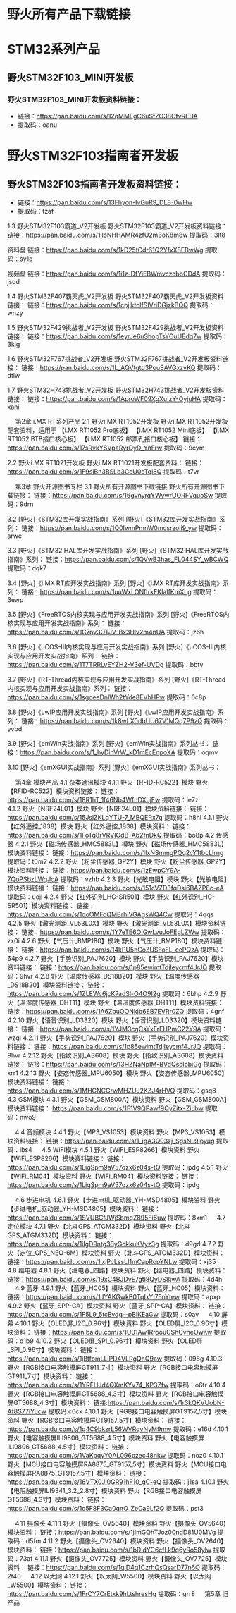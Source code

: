 # 野火所有产品下载链接 
# STM32系列产品
## 野火STM32F103_MINI开发板
### 野火STM32F103_MINI开发板资料链接：
* 链接：https://pan.baidu.com/s/12qMMEgC6uSfZO38CfvREDA 
* 提取码：oanu 

# 野火STM32F103指南者开发板
## 野火STM32F103指南者开发板资料链接：
* 链接：https://pan.baidu.com/s/13Fhyon-IvGuR9_DL8-0wHw 
* 提取码：tzaf 


1.3  野火STM32F103霸道_V2开发板
野火STM32F103霸道_V2开发板资料链接：
链接：https://pan.baidu.com/s/1iloNHHAMR4zfU2m3oK8m8w 
提取码：3lt8 

资料盘 链接：https://pan.baidu.com/s/1kD25tCdr61Q2YfxX8FBwWg 
提取码：sy1q 

视频盘 链接：https://pan.baidu.com/s/1i1z-DfYiEBWmvczcbbGDdA 
提取码：jsqd 

1.4  野火STM32F407霸天虎_V2开发板
野火STM32F407霸天虎_V2开发板资料链接：
链接：https://pan.baidu.com/s/1cpjlktclfSIVriDGjzkBQQ 
提取码：wnzy 

1.5  野火STM32F429挑战者_V2开发板
野火STM32F429挑战者_V2开发板资料链接：
链接：https://pan.baidu.com/s/1eyrJe6uShopTsYOuUEdq7w 
提取码：3klg 

1.6  野火STM32F767挑战者_V2开发板
野火STM32F767挑战者_V2开发板资料链接：
链接：https://pan.baidu.com/s/1L_AQVtgtd3PouSAVGxzvKQ 
提取码：dtiw 


1.7  野火STM32H743挑战者_V2开发板
野火STM32H743挑战者_V2开发板资料链接：
链接：https://pan.baidu.com/s/1AproWF09XgXuIzY-OyjuHA 
提取码：xani 


 
第2章 	i.MX RT系列产品
2.1  野火i.MX RT1052开发板
野火i.MX RT1052开发板配套资料，适用于
【i.MX RT1052 Pro底板】
【i.MX RT1052 Mini底板】
【i.MX RT1052 BTB接口核心板】
【i.MX RT1052 邮票孔接口核心板】
链接：https://pan.baidu.com/s/17sRvkYSVpaRyrDyD_YnFrw 
提取码：9cym 

2.2  野火i.MX RT1021开发板
野火i.MX RT1021开发板配套资料：
链接：https://pan.baidu.com/s/1F9siBn3BSLb3CeU0eTqi8Q 
提取码：t7vr 




 
第3章 	野火开源图书专栏
3.1  野火所有开源图书下载链接
野火所有开源图书下载链接：
链接：https://pan.baidu.com/s/16gvnyrqYWywrUORFVquoSw 
提取码：9drn 

3.2  [野火]《STM32库开发实战指南》系列
[野火]《STM32库开发实战指南》系列：
链接：https://pan.baidu.com/s/1Q0IwmPmnW0mcsrzoli9_yw 
提取码：arwe 

3.3  [野火]《STM32 HAL库开发实战指南》系列
[野火]《STM32 HAL库开发实战指南》系列：
链接：https://pan.baidu.com/s/1QVwB3has_FL044SY_wBCWQ 
提取码：dqk7 

3.4  [野火]《i.MX RT库开发实战指南》系列
[野火]《i.MX RT库开发实战指南》系列：
链接：https://pan.baidu.com/s/1uuWxLONftrkFKlaIfKmXLg 
提取码：3ewp 

3.5  [野火]《FreeRTOS内核实现与应用开发实战指南》系列
[野火]《FreeRTOS内核实现与应用开发实战指南》系列：
链接：https://pan.baidu.com/s/1C7py3OTJV-Bx3Hlv2m4nUA 
提取码：jz6h 

3.6   [野火]《uCOS-III内核实现与应用开发实战指南》系列
[野火]《uCOS-III内核实现与应用开发实战指南》系列：
链接：https://pan.baidu.com/s/1T7TRRLvEYZH2-V3ef-UVDg 
提取码：bbty 

3.7   [野火]《RT-Thread内核实现与应用开发实战指南》系列
[野火]《RT-Thread内核实现与应用开发实战指南》系列：
链接：https://pan.baidu.com/s/1sgoeeDnlWh2tYde8EVhHPw 
提取码：6c8p 

3.8  [野火]《LwIP应用开发实战指南》系列
[野火]《LwIP应用开发实战指南》系列：
链接：https://pan.baidu.com/s/1k8wLX0dbUU67V1MQq7P9zQ 
提取码：yvbd 

3.9  [野火]《emWin实战指南》系列
[野火]《emWin实战指南》系列丛书：
链接：https://pan.baidu.com/s/1_hyDinVrW_kD1mEcEnpoXA 
提取码：oqmv 

3.10  [野火]《emXGUI实战指南》系列
[野火]《emXGUI实战指南》系列丛书：

 
第4章 	模块产品
4.1  杂类通讯模块
4.1.1  野火【RFID-RC522】模块
野火【RFID-RC522】模块资料链接：
链接：https://pan.baidu.com/s/18R1hT_1f46Nb4WfnDXujEw 
提取码：ie7z  
4.1.2  野火【NRF24L01】模块
 野火【NRF24L01】模块资料链接：
链接：https://pan.baidu.com/s/15JsjZKLqYTU-7_MBQERx7g 
提取码：h8hi 
4.1.1  野火【红外遥控_1838】模块
野火【红外遥控_1838】模块资料：
链接：https://pan.baidu.com/s/1FoTq8rVRVIOdBTAb2fnDkQ 
提取码：bo8p 
4.2  传感器
4.2.1  野火【磁场传感器_HMC5883L】模块
野火【磁场传感器_HMC5883L】模块资料链接：
链接：https://pan.baidu.com/s/1IxNSmmgPQq2cY1tbcLlrng 
提取码：t0m2 
4.2.2  野火【粉尘传感器_GP2Y】模块
野火【粉尘传感器_GP2Y】模块资料链接：
链接：https://pan.baidu.com/s/1zEwpCY9A-7QoPSbzLWgJoA 
提取码：vzhb 
4.2.3  野火【光敏电阻】模块
野火【光敏电阻】模块资料链接：
链接：https://pan.baidu.com/s/151cVZD3fqDsi6BAZP8c-eA 
提取码：uojl 
4.2.4  野火【红外识别_HC-SR501】模块
野火【红外识别_HC-SR501】模块资料链接：
链接：https://pan.baidu.com/s/1doOMFoQMBrhiVGAgsWQ4Cw 
提取码：4qqs 
4.2.5  野火【激光测距_VL53L0X】模块
野火【激光测距_VL53L0X】模块资料链接：
链接：https://pan.baidu.com/s/1Y7eTE6OIGwLvuJoFEgLZWw 
提取码：zx0i 
4.2.6  野火【气压计_BMP180】模块
野火【气压计_BMP180】模块资料链接：
链接：https://pan.baidu.com/s/14kPU5nCoZUSFoFL_cePQzA 
提取码：64p9 
4.2.7  野火【手势识别_PAJ7620】模块
野火【手势识别_PAJ7620】模块资料链接：
链接：https://pan.baidu.com/s/1p85ewimtTdjIeycmf4JrJQ 
提取码：9hvr 
4.2.8  野火【温度传感器_DS18B20】模块
野火【温度传感器_DS18B20】模块资料链接：
链接：https://pan.baidu.com/s/1ZLEWc6jcK7adSl-O4O9I2g 
提取码：6bhp 
4.2.9  野火【温湿度传感器_DHT11】模块
野火【温湿度传感器_DHT11】模块资料链接：
链接：https://pan.baidu.com/s/1A6ZbuOONkjb6EB7EVRr0ZQ 
提取码：4gnf 
4.2.10  野火【语音识别_LD3320】模块
野火【语音识别_LD3320】模块资料链接：
链接：https://pan.baidu.com/s/1YJM3cgCsYxFrEHPmC22Y9A 
提取码：wzgj 
4.2.11  野火【手势识别_PAJ7620】模块
野火【手势识别_PAJ7620】模块资料链接：
链接：https://pan.baidu.com/s/1p85ewimtTdjIeycmf4JrJQ 
提取码：9hvr 
4.2.12  野火【指纹识别_AS608】模块
野火【指纹识别_AS608】模块资料链接：
链接：https://pan.baidu.com/s/13HZNaNpIM-BVdQsclbbiGg 
提取码：xrr1 
4.2.13  野火【姿态传感器_MPU6050】模块
野火【姿态传感器_MPU6050】模块资料链接：
链接：https://pan.baidu.com/s/1MHGNCGrwMHZUJ2KZJ4rHVQ 
提取码：gsq8 
 
4.3  GSM模块
4.3.1  野火【GSM_GSM800A】模块资料
野火【GSM_GSM800A】模块资料链接：
https://pan.baidu.com/s/1F1V9QPawf9QyZitx-ZiLbw 
提取码：nwo9 

 
4.4  音频模块
4.4.1  野火【MP3_VS1053】模块资料
野火【MP3_VS1053】模块资料链接：
链接：https://pan.baidu.com/s/1_igA3Q93zj_SgsNL9lpyug 
提取码：ibs4 
 
4.5  WiFi模块
4.5.1  野火【WiFi_ESP8266】模块资料
野火【WiFi_ESP8266】模块资料链接：
链接：https://pan.baidu.com/s/1LigSpm9aV57qzx6z04s-tQ 
提取码：jpdg 
4.5.1  野火【WiFi_RM04】模块资料
野火【WiFi_RM04】模块资料链接：
链接：https://pan.baidu.com/s/1LigSpm9aV57qzx6z04s-tQ 
提取码：jpdg 

 
4.6  步进电机
4.6.1  野火【步进电机_驱动器_YH-MSD4805】模块资料
野火【步进电机_驱动器_YH-MSD4805】模块资料：
链接：https://pan.baidu.com/s/1SVUBCfJWjSbmqZ895Fi6uw 
提取码：8xm1 
 
4.7  定位模块
4.7.1  野火【北斗GPS_ATGM332D】模块资料
野火【北斗GPS_ATGM332D】模块资料：
链接：https://pan.baidu.com/s/1iIgD9ntg38yGckkuKVyz3g 
提取码：d9gd 
4.7.2  野火【定位_GPS_NEO-6M】模块资料
野火【北斗GPS_ATGM332D】模块资料：
链接：https://pan.baidu.com/s/1lxjPcLssLI1mCapRopYNLw 
提取码：xj35 
 
4.8  继电器
4.8.1  野火【继电器_四路】模块资料
野火【继电器_四路】模块资料：
链接：https://pan.baidu.com/s/19xC4BJDvE7gtl8QyDS8jwA 
提取码：4d4h 
 
4.9  蓝牙
4.9.1  野火【蓝牙_HC05】模块资料
野火【蓝牙_HC05】模块资料：
链接：https://pan.baidu.com/s/1JYAKGwkB0TqIxYl75nYtew 
提取码：apxp 
4.9.2  野火【蓝牙_SPP-CA】模块资料
野火【蓝牙_SPP-CA】模块资料：
链接：https://pan.baidu.com/s/1F5L9_5tcEvdg--pBlKEaGw 
提取码：s0av 
 
4.10  屏幕
4.10.1  野火【OLED屏_I2C_0.96寸】模块资料
野火【OLED屏_I2C_0.96寸】模块资料：
链接：https://pan.baidu.com/s/1U01Aw1RroouCShCvneOwKw 
提取码：d1b9 
4.10.2  野火【OLED屏_SPI_0.96寸】模块资料
野火【OLED屏_SPI_0.96寸】模块资料：
链接：https://pan.baidu.com/s/1jBtfomLLiPD4VLRgQhQ9aw 
提取码：098g 
4.10.3  野火【RGB接口电容触摸屏GT911_7寸】模块资料
野火【RGB接口电容触摸屏GT911_7寸】模块资料：
链接：https://pan.baidu.com/s/1YRFHJd4QXmKYv74_KP3Zfw 
提取码：o6tr 
4.10.4  野火【RGB接口电容触摸屏GT5688_4.3寸】模块资料
野火【RGB接口电容触摸屏GT5688_4.3寸】模块资料：
链接:https://pan.baidu.com/s/1r3kQKVUobN-Af8S77iYucw 
提取码:c6cx 
4.10.1  野火【RGB接口电容触摸屏GT9157_5寸】模块资料
野火【RGB接口电容触摸屏GT9157_5寸】模块资料：
链接：https://pan.baidu.com/s/1g4C9bkzrL56WVRqvNyM9mw 
提取码：e16d 
4.10.1  野火【电容触摸屏ILI9806_GT5688_4.5寸】模块资料
野火【电容触摸屏ILI9806_GT5688_4.5寸】模块资料：
链接：https://pan.baidu.com/s/1VaKpqyY0AL096pzec48nkw 
提取码：noz0 
4.10.1  野火【MCU接口电容触摸屏RA8875_GT9157_5寸】模块资料
野火【MCU接口电容触摸屏RA8875_GT9157_5寸】模块资料：
链接：https://pan.baidu.com/s/16VTX0Jl0GR91hF10_gC-eQ 
提取码：j1sa 
4.10.1  野火【电阻触摸屏ILI9341_3.2_2.8寸】模块资料
野火【RGB接口电容触摸屏GT5688_4.3寸】模块资料：
链接：https://pan.baidu.com/s/1o5F8F3Ca0qnO_ZeCa9Lf2Q 
提取码：pst3 

 
4.11  摄像头
4.11.1  野火【摄像头_OV5640】模块资料
野火【摄像头_OV5640】模块资料：
链接：https://pan.baidu.com/s/1jImGQhTJoz00ndD81U0MVg 
提取码：d5fm 
4.11.2  野火【摄像头_OV2640】模块资料
野火【摄像头_OV2640】模块资料：
链接：https://pan.baidu.com/s/1bDldYC6cfLk9q6yRo58ylw 
提取码：73af 
4.11.1  野火【摄像头_OV7725】模块资料
野火【摄像头_OV7725】模块资料：
链接：https://pan.baidu.com/s/1qID4q1CzrhQsQsarD77n6Q 
提取码：2t40 
 
4.12  以太网
4.12.1  野火【以太网_W5500】模块资料
野火【以太网_W5500】模块资料：
链接：https://pan.baidu.com/s/1FrCY7CrEtxk9hLtshresHg 
提取码：grr8 
 
第5章 	旧产品
